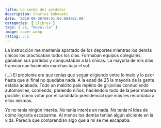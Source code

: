 ```yaml
---
title: La senda del perdedor
description: Charles Bukowski
date: '2019-09-06T09:01:00.003+02:00'
categories: [ Llibres ]
tags: [ ES, "Novel·la" ]
image: cover.webp
rating: 3.5
---
```


La instrucción me mantenía apartado de los deportes mientras los demás chicos los practicaban todos los días. Formaban equipos colegiales, ganaban sus partidos y conquistaban a las chicas. La mayoría de mis días transcurrían haciendo marchas bajo el sol.

(...) El problema era que tenías que seguir eligiendo entre lo malo y lo peor hasta que al final no quedaba nada. A la edad de 25 la mayoría de la gente estaba acabada. Todo un maldito país repleto de gilipollas conduciendo automóviles, comiendo, pariendo niños, haciéndolo todo de la peor manera posible, como votar por el candidato presidencial que más les recordaba a ellos mismos.

Yo no tenía ningún interés. No tenía interés en nada. No tenía ni idea de cómo lograría escaparme. Al menos los demás tenían algún aliciente en la vida. Parecía que comprendían algo que a mí se me escapaba.
